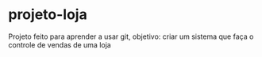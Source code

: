 # projeto-loja
Projeto feito para aprender a usar git, objetivo: criar um sistema que faça o controle de vendas de uma loja
